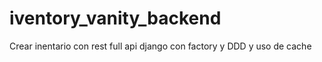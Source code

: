 # iventory_vanity_backend
Crear inentario con rest full api django con factory y DDD y uso de cache
